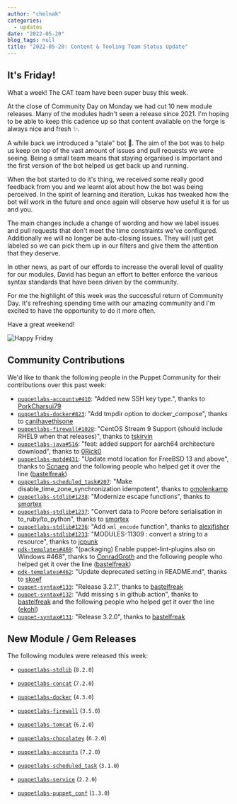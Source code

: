 ```yaml
---
author: "chelnak"
categories:
  - updates
date: "2022-05-20"
blog_tags: null
title: "2022-05-20: Content & Tooling Team Status Update"
---
```


## It's Friday!

What a week! The CAT team have been super busy this week.

At the close of Community Day on Monday we had cut 10 new module releases.
Many of the modules hadn't seen a release since 2021.
I'm hoping to be able to keep this cadence up so that content available on the forge is always nice and fresh ✨. 

A while back we introduced a "stale" bot 🤖. The aim of the bot was to help us keep on top of the vast amount of issues and pull requests we were seeing.
Being a small team means that staying organised is important and the first version of the bot helped us get back up and running.

When the bot started to do it's thing, we received some really good feedback from you and we learnt alot about how the bot was being perceived.
In the spirit of learning and iteration, Lukas has tweaked how the bot will work in the future and once again will observe how useful it is for us and you.

The main changes include a change of wording and how we label issues and pull requests that don't meet the time constraints we've configured.
Additionally we will no longer be auto-closing issues. They will just get labeled so we can pick them up in our filters and give them the attention that they deserve.

In other news, as part of our effords to increase the overall level of quality for our modules, David has begun an effort to better enforce the various syntax standards
that have been driven by the community.

For me the highlight of this week was the successful return of Community Day.
It's refreshing spending time with our amazing community and I'm excited to have the opportunity to do it more often.

Have a great weekend!

![Happy Friday](https://media.giphy.com/media/kyLYXonQYYfwYDIeZl/giphy.gif)


## Community Contributions

We'd like to thank the following people in the Puppet Community for their contributions over this past week:

- [`puppetlabs-accounts#410`][puppetlabs-accounts-pr-410]: "Added new SSH key type.", thanks to [PorkCharsui79][PorkCharsui79]
- [`puppetlabs-docker#823`][puppetlabs-docker-pr-823]: "Add tmpdir option to docker_compose", thanks to [canihavethisone][canihavethisone]
- [`puppetlabs-firewall#1028`][puppetlabs-firewall-pr-1028]: "CentOS Stream 9 Support (should include RHEL9 when that releases)", thanks to [tskirvin][tskirvin]
- [`puppetlabs-java#516`][puppetlabs-java-pr-516]: "feat: added support for aarch64 architecture download", thanks to [0Rick0][0Rick0]
- [`puppetlabs-motd#431`][puppetlabs-motd-pr-431]: "Update motd location for FreeBSD 13 and above", thanks to [Scnaeg][Scnaeg] and the following people who helped get it over the line ([bastelfreak][bastelfreak])
- [`puppetlabs-scheduled_task#207`][puppetlabs-scheduled_task-pr-207]: "Make disable_time_zone_synchronization idempotent", thanks to [omolenkamp][omolenkamp]
- [`puppetlabs-stdlib#1238`][puppetlabs-stdlib-pr-1238]: "Modernize escape functions", thanks to [smortex][smortex]
- [`puppetlabs-stdlib#1237`][puppetlabs-stdlib-pr-1237]: "Convert data to Pcore before serialisation in to_ruby/to_python", thanks to [smortex][smortex]
- [`puppetlabs-stdlib#1236`][puppetlabs-stdlib-pr-1236]: "Add `xml_encode` function", thanks to [alexjfisher][alexjfisher]
- [`puppetlabs-stdlib#1233`][puppetlabs-stdlib-pr-1233]: "MODULES-11309 : convert a string to a resource", thanks to [jcpunk][jcpunk]
- [`pdk-templates#469`][pdk-templates-pr-469]: "(packaging) Enable puppet-lint-plugins also on Windows #468", thanks to [ConradGroth][ConradGroth] and the following people who helped get it over the line ([bastelfreak][bastelfreak])
- [`pdk-templates#462`][pdk-templates-pr-462]: "Update deprecated setting in README.md", thanks to [skoef][skoef]
- [`puppet-syntax#133`][puppet-syntax-pr-133]: "Release 3.2.1", thanks to [bastelfreak][bastelfreak]
- [`puppet-syntax#132`][puppet-syntax-pr-132]: "Add missing `$` in github action", thanks to [bastelfreak][bastelfreak] and the following people who helped get it over the line ([ekohl][ekohl])
- [`puppet-syntax#131`][puppet-syntax-pr-131]: "Release 3.2.0", thanks to [bastelfreak][bastelfreak]

## New Module / Gem Releases

The following modules were released this week:

- [`puppetlabs-stdlib`][puppetlabs-stdlib] (`8.2.0`)
- [`puppetlabs-concat`][puppetlabs-concat] (`7.2.0`)
- [`puppetlabs-docker`][puppetlabs-docker] (`4.3.0`)
- [`puppetlabs-firewall`][puppetlabs-firewall] (`3.5.0`)
- [`puppetlabs-tomcat`][puppetlabs-tomcat] (`6.2.0`)
- [`puppetlabs-chocolatey`][puppetlabs-chocolatey] (`6.2.0`)
- [`puppetlabs-accounts`][puppetlabs-accounts] (`7.2.0`)
- [`puppetlabs-scheduled_task`][puppetlabs-scheduled_task] (`3.1.0`)
- [`puppetlabs-service`][puppetlabs-service] (`2.2.0`)
- [`puppetlabs-puppet_conf`][puppetlabs-puppet_conf] (`1.3.0`)

  [puppetlabs-stdlib]: https://github.com/puppetlabs/puppetlabs-stdlib
  [puppetlabs-concat]: https://github.com/puppetlabs/puppetlabs-concat
  [puppetlabs-docker]: https://github.com/puppetlabs/puppetlabs-docker
  [puppetlabs-firewall]: http://github.com/puppetlabs/puppetlabs-firewall
  [puppetlabs-tomcat]: https://github.com/puppetlabs/puppetlabs-tomcat
  [puppetlabs-chocolatey]: https://github.com/puppetlabs/puppetlabs-chocolatey
  [puppetlabs-accounts]: https://github.com/puppetlabs/puppetlabs-accounts
  [puppetlabs-scheduled_task]: https://github.com/puppetlabs/puppetlabs-scheduled_task
  [puppetlabs-service]: https://github.com/puppetlabs/puppetlabs-service
  [puppetlabs-puppet_conf]: https://github.com/puppetlabs/puppetlabs-puppet_conf
  [puppetlabs-accounts-pr-410]: https://github.com/puppetlabs/puppetlabs-accounts/pull/410
  [PorkCharsui79]: https://github.com/PorkCharsui79
  [puppetlabs-docker-pr-823]: https://github.com/puppetlabs/puppetlabs-docker/pull/823
  [canihavethisone]: https://github.com/canihavethisone
  [puppetlabs-firewall-pr-1028]: https://github.com/puppetlabs/puppetlabs-firewall/pull/1028
  [tskirvin]: https://github.com/tskirvin
  [puppetlabs-java-pr-516]: https://github.com/puppetlabs/puppetlabs-java/pull/516
  [0Rick0]: https://github.com/0Rick0
  [puppetlabs-motd-pr-431]: https://github.com/puppetlabs/puppetlabs-motd/pull/431
  [Scnaeg]: https://github.com/Scnaeg
  [bastelfreak]: https://github.com/bastelfreak
  [puppetlabs-scheduled_task-pr-207]: https://github.com/puppetlabs/puppetlabs-scheduled_task/pull/207
  [omolenkamp]: https://github.com/omolenkamp
  [puppetlabs-stdlib-pr-1238]: https://github.com/puppetlabs/puppetlabs-stdlib/pull/1238
  [smortex]: https://github.com/smortex
  [puppetlabs-stdlib-pr-1237]: https://github.com/puppetlabs/puppetlabs-stdlib/pull/1237
  [puppetlabs-stdlib-pr-1236]: https://github.com/puppetlabs/puppetlabs-stdlib/pull/1236
  [alexjfisher]: https://github.com/alexjfisher
  [puppetlabs-stdlib-pr-1233]: https://github.com/puppetlabs/puppetlabs-stdlib/pull/1233
  [jcpunk]: https://github.com/jcpunk
  [pdk-templates-pr-469]: https://github.com/puppetlabs/pdk-templates/pull/469
  [ConradGroth]: https://github.com/ConradGroth
  [pdk-templates-pr-462]: https://github.com/puppetlabs/pdk-templates/pull/462
  [skoef]: https://github.com/skoef
  [puppet-syntax-pr-133]: https://github.com/voxpupuli/puppet-syntax/pull/133
  [puppet-syntax-pr-132]: https://github.com/voxpupuli/puppet-syntax/pull/132
  [ekohl]: https://github.com/ekohl
  [puppet-syntax-pr-131]: https://github.com/voxpupuli/puppet-syntax/pull/131
